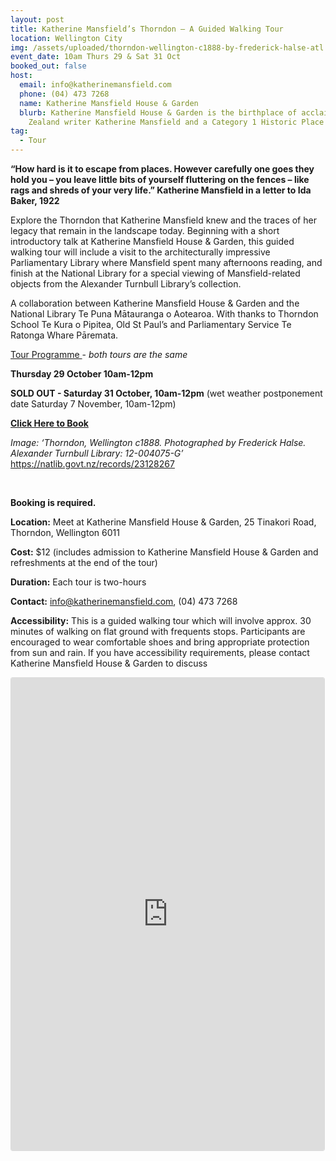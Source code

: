 ```yaml
---
layout: post
title: Katherine Mansfield’s Thorndon – A Guided Walking Tour
location: Wellington City
img: /assets/uploaded/thorndon-wellington-c1888-by-frederick-halse-atl.jpg
event_date: 10am Thurs 29 & Sat 31 Oct
booked_out: false
host:
  email: info@katherinemansfield.com
  phone: (04) 473 7268
  name: Katherine Mansfield House & Garden
  blurb: Katherine Mansfield House & Garden is the birthplace of acclaimed New
    Zealand writer Katherine Mansfield and a Category 1 Historic Place
tag:
  - Tour
---
```

**“How hard is it to escape from places. However carefully one goes they hold you – you leave little bits of yourself fluttering on the fences – like rags and shreds of your very life.” Katherine Mansfield in a letter to Ida Baker, 1922**

Explore the Thorndon that Katherine Mansfield knew and the traces of her legacy that remain in the landscape today. Beginning with a short introductory talk at Katherine Mansfield House & Garden, this guided walking tour will include a visit to the architecturally impressive Parliamentary Library where Mansfield spent many afternoons reading, and finish at the National Library for a special viewing of Mansfield-related objects from the Alexander Turnbull Library’s collection.

A collaboration between Katherine Mansfield House & Garden and the National Library Te Puna Mātauranga o Aotearoa. With thanks to Thorndon School Te Kura o Pipitea, Old St Paul’s and Parliamentary Service Te Ratonga Whare Pāremata.

<u>Tour Programme </u>- *both tours are the same*

**Thursday 29 October 10am-12pm** 

**SOLD OUT - Saturday 31 October, 10am-12pm** (wet weather postponement date Saturday 7 November, 10am-12pm)

**[Click Here to Book](https://www.katherinemansfield.com/event/katherine-mansfields-thorndon-guided-walking-tour)**

*Image: ‘Thorndon, Wellington c1888. Photographed by Frederick Halse. Alexander Turnbull Library: 12-004075-G’* <https://natlib.govt.nz/records/23128267>

<br>

**Booking is required.** 

**Location:** Meet at Katherine Mansfield House & Garden, 25 Tinakori Road, Thorndon, Wellington 6011

**Cost:** $12 (includes admission to Katherine Mansfield House & Garden and refreshments at the end of the tour)

**Duration:** Each tour is two-hours

**Contact:** info@katherinemansfield.com, (04) 473 7268

**Accessibility:** This is a guided walking tour which will involve approx. 30 minutes of walking on flat ground with frequents stops. Participants are encouraged to wear comfortable shoes and bring appropriate protection from sun and rain. If you have accessibility requirements, please contact Katherine Mansfield House & Garden to discuss

<iframe class="instagram-media instagram-media-rendered" id="instagram-embed-0" src="https://www.instagram.com/p/CC2PnQEsObG/embed/captioned/?cr=1&amp;v=12&amp;wp=1080&amp;rd=https%3A%2F%2Fwellingtonheritageweek.co.nz&amp;rp=%2Fevent%2Fwainuiomata-historical-community-exhibition%2F#%7B%22ci%22%3A0%2C%22os%22%3A310.95499999355525%2C%22ls%22%3A164.63500005193055%2C%22le%22%3A184.0500000398606%7D" allowtransparency="true" allowfullscreen="true" frameborder="0" height="756" data-instgrm-payload-id="instagram-media-payload-0" scrolling="no" style="background: white;max-width: 540px;width: calc(100% - 3px);border-radius: 3px;border: 1px solid rgb(219, 219, 219);box-shadow: none;display: block;margin: 0px 0px 12px;min-width: 290px;padding: 0px;"></iframe>
